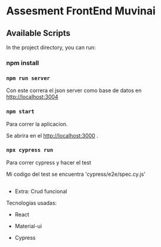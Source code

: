 # Assesment FrontEnd Muvinai


## Available Scripts

In the project directory, you can run:

### npm install


### `npm run server`

Con este correra el json server como base de datos en [http://localhost:3004](http://localhost:3004)

### `npm start`

Para correr la aplicacion.

Se abrira en el [http://localhost:3000](http://localhost:3000) .


### `npx cypress run`

Para correr cypress y hacer el test

Mi codigo del test se encuentra 'cypress/e2e/spec.cy.js'

##

- Extra: Crud funcional

Tecnologías usadas:
- React
* Material-ui
+ Cypress
